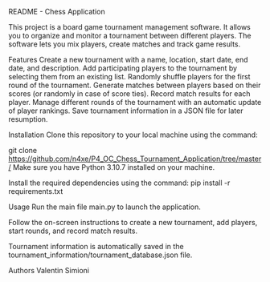 README - Chess Application

This project is a board game tournament management software. It allows you to organize and monitor a tournament between
different players. The software lets you mix players, create matches and track game results.

Features
Create a new tournament with a name, location, start date, end date, and description.
Add participating players to the tournament by selecting them from an existing list.
Randomly shuffle players for the first round of the tournament.
Generate matches between players based on their scores (or randomly in case of score ties).
Record match results for each player.
Manage different rounds of the tournament with an automatic update of player rankings.
Save tournament information in a JSON file for later resumption.

Installation
Clone this repository to your local machine using the command:

git clone https://github.com/n4xe/P4_OC_Chess_Tournament_Application/tree/master/
Make sure you have Python 3.10.7 installed on your machine.

Install the required dependencies using the command:
pip install -r requirements.txt

Usage
Run the main file main.py to launch the application.

Follow the on-screen instructions to create a new tournament, add players, start rounds, and record match results.

Tournament information is automatically saved in the tournament_information/tournament_database.json file.

Authors
Valentin Simioni
